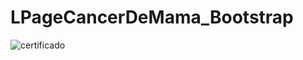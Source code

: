 # LPageCancerDeMama_Bootstrap

![certificado](https://github.com/daianagomes/LPageCancerDeMama_Bootstrap/blob/Vers%C3%A3oFinalBootstrap/MulherConsciente.png)


